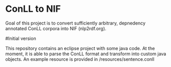 ConLL to NIF
=================

Goal of this project is to convert sufficiently arbitrary, depnedency annotated ConLL corpora into NIF (nlp2rdf.org).

#Initial version

This repository contains an eclipse project with some java code. At the moment, it is able to parse the ConLL format and transform into custom java objects. An example resource is provided in /resources/sentence.conll
